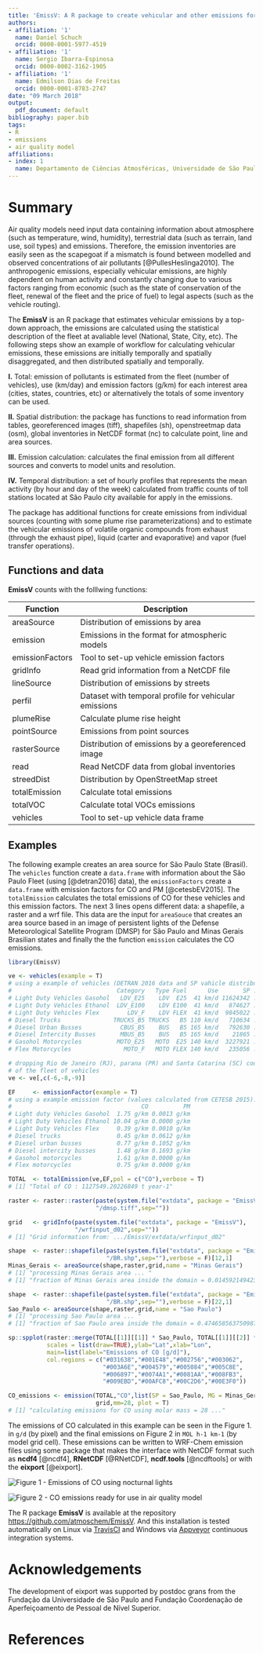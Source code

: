 ```yaml
---
title: 'EmissV: A R package to create vehicular and other emissions for air quality models'
authors:
- affiliation: '1'
  name: Daniel Schuch
  orcid: 0000-0001-5977-4519
- affiliation: '1'
  name: Sergio Ibarra-Espinosa
  orcid: 0000-0002-3162-1905
- affiliation: '1'
  name: Edmilson Dias de Freitas
  orcid: 0000-0001-8783-2747
date: "09 March 2018"
output:
  pdf_document: default
bibliography: paper.bib
tags:
- R
- emissions
- air quality model
affiliations:
- index: 1
  name: Departamento de Ciências Atmosféricas, Universidade de São Paulo, Brasil
---
```


# Summary

Air quality models need input data containing information about atmosphere (such as temperature, wind, humidity), terrestrial data (such as terrain, land use, soil types) and emissions. Therefore, the emission inventories are easily seen as the scapegoat if a mismatch is found between modelled and observed concentrations of air pollutants [@PullesHeslinga2010]. The anthropogenic emissions, especially vehicular emissions, are highly dependent on human activity and constantly changing due to various factors ranging from economic (such as the state of conservation of the fleet, renewal of the fleet and the price of fuel) to legal aspects (such as the vehicle routing).

The **EmissV** is an R package that estimates vehicular emissions by a top-down approach, the emissions are calculated using the statistical description of the fleet at avaliable level (National, State, City, etc). The following steps show an example of workflow for calculating vehicular emissions, these emissions are initially temporally and spatially disaggregated, and then distributed spatially and temporally.

**I.** Total: emission of pollutants is estimated from the fleet (number of vehicles), use (km/day) and emission factors (g/km) for each interest area (cities, states, countries, etc) or alternatively the totals of some inventory can be used.

**II.** Spatial distribution: the package has functions to read information from tables, georeferenced images (tiff), shapefiles (sh), openstreetmap data (osm), global inventories in NetCDF format (nc) to calculate point, line and area sources.

**III.** Emission calculation: calculates the final emission from all different sources and converts to model units and resolution.

**IV.** Temporal distribution: a set of hourly profiles that represents the mean activity (by hour and day of the week) calculated from traffic counts of toll stations located at São Paulo city available for apply in the emissions.

The package has additional functions for create emissions from individual sources (counting with some plume rise parameterizations) and to estimate the vehicular emissions of volatile organic compounds from exhaust (through the exhaust pipe), liquid (carter and evaporative) and vapor (fuel transfer operations).

## Functions and data

**EmissV** counts with the folllwing functions:

| Function     | Description                                           |
|--------------|-------------------------------------------------------|
| areaSource   | Distribution of emissions by area                     |
| emission     | Emissions in the format for atmospheric models        |
| emissionFactors | Tool to set-up vehicle emission factors            |
| gridInfo     | Read grid information from a NetCDF file              |
| lineSource   | Distribution of emissions by streets                  |
| perfil       | Dataset with temporal profile for vehicular emissions |
| plumeRise    | Calculate plume rise height                           |
| pointSource  | Emissions from point sources                          |
| rasterSource | Distribution of emissions by a georeferenced image    |
| read         | Read NetCDF data from global inventories              |
| streedDist   | Distribution by OpenStreetMap street                  |
| totalEmission| Calculate total emissions                             |
| totalVOC     | Calculate total VOCs emissions                        |
| vehicles     | Tool to set-up vehicle data frame                     |

## Examples

The following example creates an area source for São Paulo State (Brasil). The `vehicles` function create a `data.frame` with information about the São Paulo Fleet (using [@detran2016] data), the `emissionFactors` create a `data.frame` with emission factors for CO and PM [@cetesbEV2015]. The `totalEmission` calculates the total emissions of CO for these vehicles and this emission factors. The next 3 lines opens different data: a shapefile, a raster and a wrf file. This data are the input for `areaSouce` that creates an area source based in an image of persistent lights of the Defense Meteorological Satellite Program (DMSP) for São Paulo and Minas Gerais Brasilian states and finally the the function `emission` calculates the CO emissions.

``` r
library(EmissV)

ve <- vehicles(example = T)
# using a example of vehicles (DETRAN 2016 data and SP vahicle distribution):
#                              Category   Type Fuel      Use       SP ...
# Light Duty Vehicles Gasohol   LDV_E25    LDV  E25  41 km/d 11624342 ...
# Light Duty Vehicles Ethanol  LDV_E100    LDV E100  41 km/d   874627 ...
# Light Duty Vehicles Flex        LDV_F    LDV FLEX  41 km/d  9845022 ...
# Diesel Trucks               TRUCKS_B5 TRUCKS   B5 110 km/d   710634 ...
# Diesel Urban Busses           CBUS_B5    BUS   B5 165 km/d   792630 ...
# Diesel Intercity Busses       MBUS_B5    BUS   B5 165 km/d    21865 ...
# Gasohol Motorcycles          MOTO_E25   MOTO  E25 140 km/d  3227921 ...
# Flex Motorcycles               MOTO_F   MOTO FLEX 140 km/d   235056 ...

# dropping Rio de Janeiro (RJ), parana (PR) and Santa Catarina (SC) counting 
# of the fleet of vehicles
ve <- ve[,c(-6,-8,-9)]

EF     <- emissionFactor(example = T)
# using a example emission factor (values calculated from CETESB 2015):
#                                     CO          PM
# Light duty Vehicles Gasohol  1.75 g/km 0.0013 g/km
# Light Duty Vehicles Ethanol 10.04 g/km 0.0000 g/km
# Light Duty Vehicles Flex     0.39 g/km 0.0010 g/km
# Diesel trucks                0.45 g/km 0.0612 g/km
# Diesel urban busses          0.77 g/km 0.1052 g/km
# Diesel intercity busses      1.48 g/km 0.1693 g/km
# Gasohol motorcycles          1.61 g/km 0.0000 g/km
# Flex motorcycles             0.75 g/km 0.0000 g/km

TOTAL  <- totalEmission(ve,EF,pol = c("CO"),verbose = T)
# [1] "Total of CO : 1127549.20226849 t year-1"

raster <- raster::raster(paste(system.file("extdata", package = "EmissV"),
                         "/dmsp.tiff",sep=""))

grid   <- gridInfo(paste(system.file("extdata", package = "EmissV"),
                   "/wrfinput_d02",sep=""))
# [1] "Grid information from: .../EmissV/extdata/wrfinput_d02"

shape  <- raster::shapefile(paste(system.file("extdata", package = "EmissV"),
                            "/BR.shp",sep=""),verbose = F)[12,1]
Minas_Gerais <- areaSource(shape,raster,grid,name = "Minas Gerais")
# [1] "processing Minas Gerais area ... "
# [1] "fraction of Minas Gerais area inside the domain = 0.0145921494236101"

shape  <- raster::shapefile(paste(system.file("extdata", package = "EmissV"),
                            "/BR.shp",sep=""),verbose = F)[22,1]
Sao_Paulo <- areaSource(shape,raster,grid,name = "Sao Paulo")
# [1] "processing Sao Paulo area ... "
# [1] "fraction of Sao Paulo area inside the domain = 0.474658563750987"

sp::spplot(raster::merge(TOTAL[[1]][[1]] * Sao_Paulo, TOTAL[[1]][[2]] * Minas_Gerais),
           scales = list(draw=TRUE),ylab="Lat",xlab="Lon",
           main=list(label="Emissions of CO [g/d]"),
           col.regions = c("#031638","#001E48","#002756","#003062",
                           "#003A6E","#004579","#005084","#005C8E",
                           "#006897","#0074A1","#0081AA","#008FB3",
                           "#009EBD","#00AFC8","#00C2D6","#00E3F0"))

CO_emissions <- emission(TOTAL,"CO",list(SP = Sao_Paulo, MG = Minas_Gerais),
                         grid,mm=28, plot = T)
# [1] "calculating emissions for CO using molar mass = 28 ..."
```

The emissions of CO calculated in this example can be seen in the Figure 1. in `g/d` (by pixel) and the final emissions on Figure  2 in `MOL h-1 km-1` (by model grid cell). These emissions can be written to WRF-Chem emission files using some package that makes the interface with NetCDF format such as **ncdf4** [@ncdf4], **RNetCDF** [@RNetCDF], **ncdf.tools** [@ncdftools] or with the **eixport** [@eixport].

![Figure 1 - Emissions of CO using nocturnal lights](https://raw.githubusercontent.com/atmoschem/EmissV/master/CO_all.png)

![Figure 2 - CO emissions ready for use in air quality model](https://raw.githubusercontent.com/atmoschem/EmissV/master/CO_final.png)


The R package **EmissV** is available at the repository  https://github.com/atmoschem/EmissV. 
And this installation is tested automatically on Linux via [TravisCI](https://travis-ci.org/atmoschem/eixport) and Windows via [Appveyor](https://ci.appveyor.com/project/Schuch666/eixport) continuous integration systems.

# Acknowledgements

The development of eixport was supported by postdoc grans from the Fundação da Universidade de São Paulo and Fundação Coordenação de Aperfeiçoamento de Pessoal de Nível Superior.

# References

